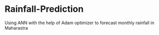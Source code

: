 # Rainfall-Prediction
Using ANN with the help of Adam optimizer to forecast monthly rainfall in Maharastra
